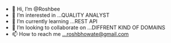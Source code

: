 - 👋 Hi, I’m @Roshbee
- 👀 I’m interested in ...QUALITY ANALYST
- 🌱 I’m currently learning ...REST API
- 💞️ I’m looking to collaborate on ...DIFFRENT KIND OF DOMAINS 
- 📫 How to reach me ...roshbhowate@gmail.com

<!---
Roshbee/Roshbee is a ✨ special ✨ repository because its `README.md` (this file) appears on your GitHub profile.
You can click the Preview link to take a look at your changes.
--->
